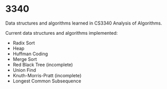 # 3340
Data structures and algorithms learned in CS3340 Analysis of Algorithms.

Current data structures and algorithms implemented:
  - Radix Sort
  - Heap
  - Huffman Coding
  - Merge Sort
  - Red Black Tree (incomplete)
  - Union Find
  - Knuth-Morris-Pratt (incomplete)
  - Longest Common Subsequence